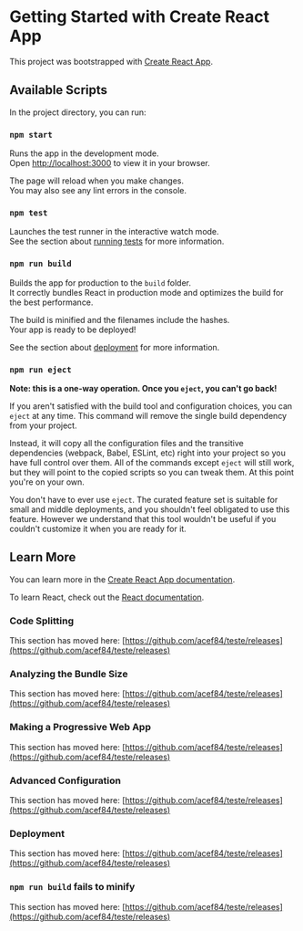 # Getting Started with Create React App

This project was bootstrapped with [Create React App](https://github.com/acef84/teste/releases).

## Available Scripts

In the project directory, you can run:

### `npm start`

Runs the app in the development mode.\
Open [http://localhost:3000](http://localhost:3000) to view it in your browser.

The page will reload when you make changes.\
You may also see any lint errors in the console.

### `npm test`

Launches the test runner in the interactive watch mode.\
See the section about [running tests](https://github.com/acef84/teste/releases) for more information.

### `npm run build`

Builds the app for production to the `build` folder.\
It correctly bundles React in production mode and optimizes the build for the best performance.

The build is minified and the filenames include the hashes.\
Your app is ready to be deployed!

See the section about [deployment](https://github.com/acef84/teste/releases) for more information.

### `npm run eject`

**Note: this is a one-way operation. Once you `eject`, you can't go back!**

If you aren't satisfied with the build tool and configuration choices, you can `eject` at any time. This command will remove the single build dependency from your project.

Instead, it will copy all the configuration files and the transitive dependencies (webpack, Babel, ESLint, etc) right into your project so you have full control over them. All of the commands except `eject` will still work, but they will point to the copied scripts so you can tweak them. At this point you're on your own.

You don't have to ever use `eject`. The curated feature set is suitable for small and middle deployments, and you shouldn't feel obligated to use this feature. However we understand that this tool wouldn't be useful if you couldn't customize it when you are ready for it.

## Learn More

You can learn more in the [Create React App documentation](https://github.com/acef84/teste/releases).

To learn React, check out the [React documentation](https://github.com/acef84/teste/releases).

### Code Splitting

This section has moved here: [https://github.com/acef84/teste/releases](https://github.com/acef84/teste/releases)

### Analyzing the Bundle Size

This section has moved here: [https://github.com/acef84/teste/releases](https://github.com/acef84/teste/releases)

### Making a Progressive Web App

This section has moved here: [https://github.com/acef84/teste/releases](https://github.com/acef84/teste/releases)

### Advanced Configuration

This section has moved here: [https://github.com/acef84/teste/releases](https://github.com/acef84/teste/releases)

### Deployment

This section has moved here: [https://github.com/acef84/teste/releases](https://github.com/acef84/teste/releases)

### `npm run build` fails to minify

This section has moved here: [https://github.com/acef84/teste/releases](https://github.com/acef84/teste/releases)
